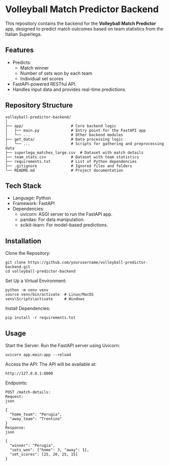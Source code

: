 # Volleyball Match Predictor Backend

This repository contains the backend for the **Volleyball Match Predictor** app, designed to predict match outcomes based on team statistics from the Italian Superlega.

## Features

- Predicts:
  - Match winner
  - Number of sets won by each team
  - Individual set scores
- FastAPI-powered RESTful API.
- Handles input data and provides real-time predictions.

## Repository Structure

```plaintext
volleyball-predictor-backend/
│
├── app/                     # Core backend logic
│   ├── main.py              # Entry point for the FastAPI app
│   └── ...                  # Other backend modules
├── get_data/                # Data processing logic
│   └── ...                  # Scripts for gathering and preprocessing data
├── superlega_matches_large.csv  # Dataset with match details
├── team_stats.csv           # Dataset with team statistics
├── requirements.txt         # List of Python dependencies
├── .gitignore               # Ignored files and folders
└── README.md                # Project documentation
```
## Tech Stack
- Language: Python
- Framework: FastAPI
- Dependencies:
  - uvicorn: ASGI server to run the FastAPI app.
  - pandas: For data manipulation.
  - scikit-learn: For model-based predictions.

## Installation
Clone the Repository:

```plaintext
git clone https://github.com/yourusername/volleyball-predictor-backend.git
cd volleyball-predictor-backend
```

Set Up a Virtual Environment:
```plaintext
python -m venv venv
source venv/bin/activate  # Linux/MacOS
venv\Scripts\activate     # Windows
```

Install Dependencies:

```plaintext
pip install -r requirements.txt
```

## Usage
Start the Server: Run the FastAPI server using Uvicorn:

```
uvicorn app.main:app --reload
```

Access the API: The API will be available at:
```plaintext
http://127.0.0.1:8000
```

Endpoints:

```plaintext
POST /match-details:
Request:
json

{
  "home_team": "Perugia",
  "away_team": "Trentino"
}
Response:
json

{
  "winner": "Perugia",
  "sets_won": {"home": 3, "away": 1},
  "set_scores": [25, 20, 25, 15]
}
```
